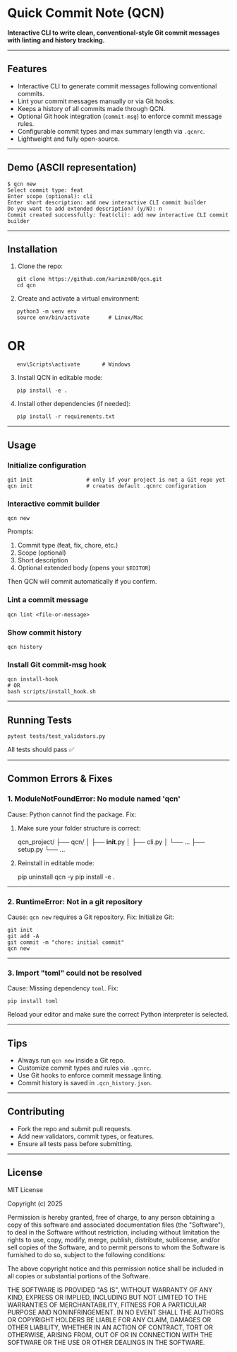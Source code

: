 # Quick Commit Note (QCN)

**Interactive CLI to write clean, conventional-style Git commit messages with linting and history tracking.**

---

## Features

* Interactive CLI to generate commit messages following conventional commits.
* Lint your commit messages manually or via Git hooks.
* Keeps a history of all commits made through QCN.
* Optional Git hook integration (`commit-msg`) to enforce commit message rules.
* Configurable commit types and max summary length via `.qcnrc`.
* Lightweight and fully open-source.

---

## Demo (ASCII representation)

```
$ qcn new
Select commit type: feat
Enter scope (optional): cli
Enter short description: add new interactive CLI commit builder
Do you want to add extended description? (y/N): n
Commit created successfully: feat(cli): add new interactive CLI commit builder
```

---

## Installation

1. Clone the repo:
```
   git clone https://github.com/karimzn00/qcn.git
   cd qcn
```
2. Create and activate a virtual environment:
```
   python3 -m venv env
   source env/bin/activate      # Linux/Mac
```
   # OR
```
   env\Scripts\activate       # Windows
```
3. Install QCN in editable mode:
```
   pip install -e .
```
4. Install other dependencies (if needed):
```
   pip install -r requirements.txt
```
---

## Usage

### Initialize configuration

```
git init                 # only if your project is not a Git repo yet
qcn init                 # creates default .qcnrc configuration
```

### Interactive commit builder

```
qcn new
```

Prompts:

1. Commit type (feat, fix, chore, etc.)
2. Scope (optional)
3. Short description
4. Optional extended body (opens your `$EDITOR`)

Then QCN will commit automatically if you confirm.

### Lint a commit message

```
qcn lint <file-or-message>
```

### Show commit history

```
qcn history
```

### Install Git commit-msg hook

```
qcn install-hook
# OR
bash scripts/install_hook.sh
```

---

## Running Tests

```
pytest tests/test_validators.py
```

All tests should pass ✅

---

## Common Errors & Fixes

### 1. ModuleNotFoundError: No module named 'qcn'

Cause: Python cannot find the package.
Fix:

1. Make sure your folder structure is correct:

   qcn\_project/
   ├── qcn/
   │   ├── **init**.py
   │   ├── cli.py
   │   └── ...
   ├── setup.py
   └── ...

2. Reinstall in editable mode:

   pip uninstall qcn -y
   pip install -e .

---

### 2. RuntimeError: Not in a git repository

Cause: `qcn new` requires a Git repository.
Fix: Initialize Git:

```
git init  
git add -A  
git commit -m "chore: initial commit"  
qcn new
```

---

### 3. Import "toml" could not be resolved

Cause: Missing dependency `toml`.
Fix:

```
pip install toml
```

Reload your editor and make sure the correct Python interpreter is selected.

---

## Tips

* Always run `qcn new` inside a Git repo.
* Customize commit types and rules via `.qcnrc`.
* Use Git hooks to enforce commit message linting.
* Commit history is saved in `.qcn_history.json`.

---

## Contributing

* Fork the repo and submit pull requests.
* Add new validators, commit types, or features.
* Ensure all tests pass before submitting.

---

## License

MIT License

Copyright (c) 2025 <Your Name>

Permission is hereby granted, free of charge, to any person obtaining a copy of this software and associated documentation files (the "Software"), to deal in the Software without restriction, including without limitation the rights to use, copy, modify, merge, publish, distribute, sublicense, and/or sell copies of the Software, and to permit persons to whom the Software is furnished to do so, subject to the following conditions:

The above copyright notice and this permission notice shall be included in all copies or substantial portions of the Software.

THE SOFTWARE IS PROVIDED "AS IS", WITHOUT WARRANTY OF ANY KIND, EXPRESS OR IMPLIED, INCLUDING BUT NOT LIMITED TO THE WARRANTIES OF MERCHANTABILITY, FITNESS FOR A PARTICULAR PURPOSE AND NONINFRINGEMENT. IN NO EVENT SHALL THE AUTHORS OR COPYRIGHT HOLDERS BE LIABLE FOR ANY CLAIM, DAMAGES OR OTHER LIABILITY, WHETHER IN AN ACTION OF CONTRACT, TORT OR OTHERWISE, ARISING FROM, OUT OF OR IN CONNECTION WITH THE SOFTWARE OR THE USE OR OTHER DEALINGS IN THE SOFTWARE.
